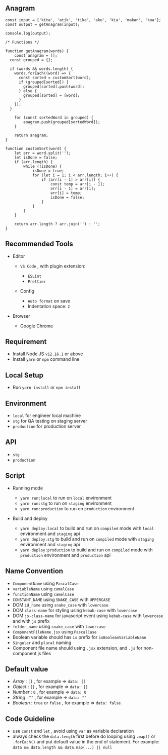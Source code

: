 ## Anagram

```
const input = ['kita', 'atik', 'tika', 'aku', 'kia', 'makan', 'kua'];
const output = getAnagram(input);

console.log(output);

/* Functions */

function getAnagram(words) {
	const anagram = [];
  const grouped = {};

  if (words && words.length) {
    words.forEach((word) => {
      const sorted = customSort(word);
      if (grouped[sorted]) {
        grouped[sorted].push(word);
      } else {
        grouped[sorted] = [word];
      }
    });
  }

	for (const sortedWord in grouped) {
		anagram.push(grouped[sortedWord]);
	}

	return anagram;
}

function customSort(word) {
	let arr = word.split('');
	let isDone = false;
	if (arr.length) {
		while (!isDone) {
			isDone = true;
			for (let i = 1; i < arr.length; i++) {
				if (arr[i - 1] > arr[i]) {
					const temp = arr[i - 1];
					arr[i - 1] = arr[i];
					arr[i] = temp;
					isDone = false;
				}
			}
		}
	}

	return arr.length ? arr.join('') : '';
}

```

## Recommended Tools

- Editor

  - `VS Code` , with plugin extension:

    - `ESLint`
    - `Prettier`

  - Config
    - `Auto format` on save
    - Indentation space: `2`

- Browser
  - Google Chrome

## Requirement

- Install Node JS `v12.16.1` or above
- Install `yarn` or `npm` command line

## Local Setup

- Run `yarn install` or `npm install`

## Environment

- `local` for engineer local machine
- `stg` for QA testing on staging server
- `production` for production server

## API

- `stg`
- `production`

## Script

- Running mode

  - `yarn run:local` to run on `local` environment
  - `yarn run:stg` to run on `staging` environment
  - `yarn run:production` to run on `production` environment

- Build and deploy
  - `yarn deploy:local` to build and run on `compiled` mode with `local` environment and `staging` api
  - `yarn deploy:stg` to build and run on `compiled` mode with `staging` environment and `staging` api
  - `yarn deploy:production` to build and run on `compiled` mode with `production` environment and `production` api

## Name Convention

- `ComponentName` using `PascalCase`
- `variableName` using `camelCase`
- `functionName` using `camelCase`
- `CONSTANT_NAME` using `SNAKE_CASE` with `UPPERCASE`
- DOM `id_name` using `snake_case` with `lowercase`
- DOM `class-name` for styling using `kebab-case` with `lowercase`
- DOM `js-class-name` for javascript event using `kebab-case` with `lowercase` and with `js` prefix
- `folder_name` using `snake_case` with `lowercase`
- `ComponentFileName.jsx` using `PascalCase`
- Boolean variable should has `is` prefix for `isBooleanVariableName`
- `Singular` and `plural` naming
- Component file name should using `.jsx` extension, and `.js` for non-component js files

## Default value

- _Array_ : `[]` , for example => `data: []`
- _Object_ : `{}` , for example => `data: {}`
- _Number_ : `0` , for example => `data: 0`
- _String_ : `""` , for example => `data: ""`
- _Boolean_ : `true` or `false` , for example => `data: false`

## Code Guideline

- use `const` and `let` , avoid using `var` as variable declaration
- always check the `data.length` first before do looping using `.map()` or `.forEach()` and put default value in the end of statement. For example: `data && data.length && data.map(...) || null`
